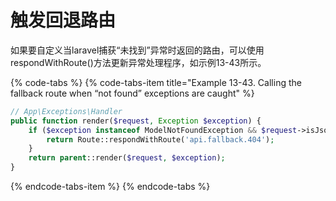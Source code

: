 # 触发回退路由

如果要自定义当laravel捕获“未找到”异常时返回的路由，可以使用respondWithRoute\(\)方法更新异常处理程序，如示例13-43所示。

{% code-tabs %}
{% code-tabs-item title="Example 13-43. Calling the fallback route when “not found” exceptions are caught" %}
```php
// App\Exceptions\Handler
public function render($request, Exception $exception) {
    if ($exception instanceof ModelNotFoundException && $request->isJson()) { 
        return Route::respondWithRoute('api.fallback.404');
    }
    return parent::render($request, $exception); 
}
```
{% endcode-tabs-item %}
{% endcode-tabs %}

